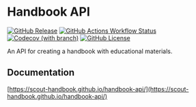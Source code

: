 # Handbook API

[![GitHub Release](https://img.shields.io/github/v/release/scout-handbook/handbook-api?logo=github)](https://github.com/scout-handbook/handbook-api/releases)
[![GitHub Actions Workflow Status](https://img.shields.io/github/actions/workflow/status/scout-handbook/handbook-api/CI.yml?branch=master&logo=github)](https://github.com/scout-handbook/handbook-api/actions)
[![Codecov (with branch)](https://img.shields.io/codecov/c/github/scout-handbook/handbook-api/master?logo=codecov)](https://app.codecov.io/gh/scout-handbook/handbook-api)
[![GitHub License](https://img.shields.io/github/license/scout-handbook/handbook-api)](https://github.com/scout-handbook/handbook-api/blob/master/LICENSE.md)

An API for creating a handbook with educational materials.

## Documentation
[https://scout-handbook.github.io/handbook-api/](https://scout-handbook.github.io/handbook-api/)
